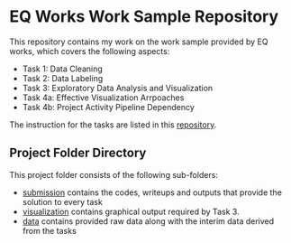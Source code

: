 # EQ Works Work Sample Repository

This repository contains my work on the work sample provided by EQ works, which covers the following aspects:  
- Task 1: Data Cleaning  
- Task 2: Data Labeling  
- Task 3: Exploratory Data Analysis and Visualization  
- Task 4a: Effective Visualization Arrpoaches
- Task 4b: Project Activity Pipeline Dependency  

The instruction for the tasks are listed in this [repository](https://gist.github.com/woozyking/f1d50e1fe1b3bf52e3748bc280cf941f).

## Project Folder Directory
This project folder consists of the following sub-folders:  
- [submission](https://github.com/georgecctang/eqworks_work_sample/tree/master/submission) contains the codes, writeups and outputs that provide the solution to every task
- [visualization](https://github.com/georgecctang/eqworks_work_sample/tree/master/submission/visualization) contains graphical output required by Task 3.
- [data](https://github.com/georgecctang/eqworks_work_sample/tree/master/data) contains provided raw data along with the interim data derived from the tasks  
